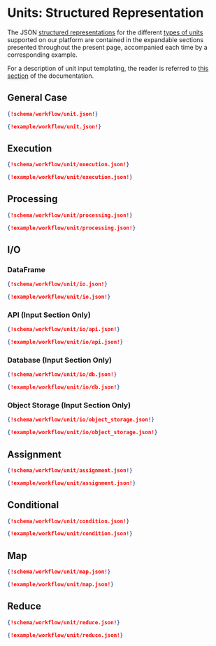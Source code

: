 # Units: Structured Representation 

The JSON [structured representations](../../data-structured/overview.md) for the different [types of units](../components/units.md) supported on our platform are contained in the expandable sections presented throughout the present page, accompanied each time by a corresponding example. 

For a description of unit input templating, the reader is referred to [this section](../templating/overview.md) of the documentation.

## General Case

```json tab="Schema" 
{!schema/workflow/unit.json!}
```

```json tab="Example" 
{!example/workflow/unit.json!}
```

## Execution

```json tab="Schema" 
{!schema/workflow/unit/execution.json!}
```

```json tab="Example" 
{!example/workflow/unit/execution.json!}
```

## Processing

```json tab="Schema" 
{!schema/workflow/unit/processing.json!}
```

```json tab="Example" 
{!example/workflow/unit/processing.json!}
```

## I/O

### DataFrame
```json tab="Schema" 
{!schema/workflow/unit/io.json!}
```

```json tab="Example" 
{!example/workflow/unit/io.json!}
```

### API (Input Section Only)

```json tab="Schema"
{!schema/workflow/unit/io/api.json!}
```

```json tab="Example"
{!example/workflow/unit/io/api.json!}
```

### Database (Input Section Only)

```json tab="Schema"
{!schema/workflow/unit/io/db.json!}
```

```json tab="Example"
{!example/workflow/unit/io/db.json!}
```

### Object Storage (Input Section Only)

```json tab="Schema"
{!schema/workflow/unit/io/object_storage.json!}
```

```json tab="Example"
{!example/workflow/unit/io/object_storage.json!}
```

## Assignment

```json tab="Schema" 
{!schema/workflow/unit/assignment.json!}
```

```json tab="Example" 
{!example/workflow/unit/assignment.json!}
```

## Conditional

```json tab="Schema" 
{!schema/workflow/unit/condition.json!}
```

```json tab="Example" 
{!example/workflow/unit/condition.json!}
```

## Map

```json tab="Schema" 
{!schema/workflow/unit/map.json!}
```

```json tab="Example" 
{!example/workflow/unit/map.json!}
```

## Reduce

```json tab="Schema" 
{!schema/workflow/unit/reduce.json!}
```

```json tab="Example" 
{!example/workflow/unit/reduce.json!}
```
